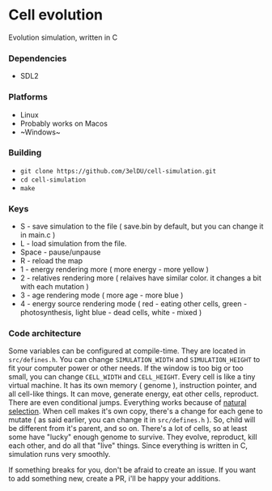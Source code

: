 # Cell evolution
Evolution simulation, written in C

### Dependencies
- SDL2

### Platforms
- Linux
- Probably works on Macos
- ~Windows~

### Building
- `git clone https://github.com/3elDU/cell-simulation.git`
- `cd cell-simulation`
- `make`

### Keys
- S - save simulation to the file ( save.bin by default, but you can change it in main.c )
- L - load simulation from the file.
- Space - pause/unpause
- R - reload the map
- 1 - energy rendering more ( more energy - more yellow )
- 2 - relatives rendering more ( relaives have similar color. it changes a bit with each mutation )
- 3 - age rendering mode ( more age - more blue )
- 4 - energy source rendering mode ( red - eating other cells, green - photosynthesis, light blue - dead cells, white - mixed )

### Code architecture
Some variables can be configured at compile-time. They are located in `src/defines.h`.
You can change `SIMULATION_WIDTH` and `SIMULATION_HEIGHT` to fit your computer power or other needs.
If the window is too big or too small, you can change `CELL_WIDTH` and `CELL_HEIGHT`.
Every cell is like a tiny virtual machine. It has its own memory ( genome ), instruction pointer, and all cell-like things.
It can move, generate energy, eat other cells, reproduct. There are even conditional jumps.
Everything works because of [natural selection](https://en.wikipedia.org/wiki/Natural_selection).
When cell makes it's own copy, there's a change for each gene to mutate ( as said earlier, you can change it in `src/defines.h` ).
So, child will be different from it's parent, and so on. There's a lot of cells, so at least some have "lucky" enough genome to survive.
They evolve, reproduct, kill each other, and do all that "live" things. Since everything is written in C, simulation runs very smoothly.

If something breaks for you, don't be afraid to create an issue.
If you want to add something new, create a PR, i'll be happy your additions.
